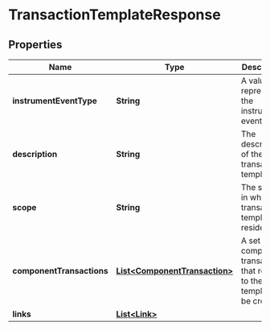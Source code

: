 

# TransactionTemplateResponse


## Properties

| Name | Type | Description | Notes |
|------------ | ------------- | ------------- | -------------|
|**instrumentEventType** | **String** | A value that represents the instrument event type. |  |
|**description** | **String** | The description of the transaction template. |  |
|**scope** | **String** | The scope in which the transaction template resides. |  |
|**componentTransactions** | [**List&lt;ComponentTransaction&gt;**](ComponentTransaction.md) | A set of component transactions that relate to the template to be created. |  |
|**links** | [**List&lt;Link&gt;**](Link.md) |  |  [optional] |



